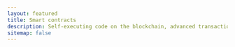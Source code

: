 ```yaml
---
layout: featured
title: Smart contracts
description: Self-executing code on the blockchain, advanced transactions, opcodes, and using the lighting network
sitemap: false
---
```

